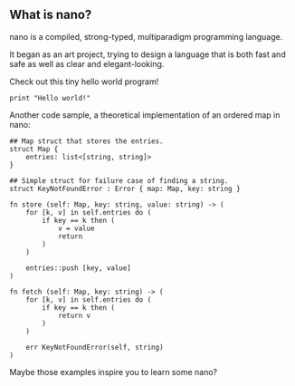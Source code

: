## What is nano?

nano is a compiled, strong-typed, multiparadigm programming language.

It began as an art project, trying to design a language that is both fast and safe as well as clear and elegant-looking.

Check out this tiny hello world program!

```nano
print "Hello world!"
```

Another code sample, a theoretical implementation of an ordered map in nano:

```nano
## Map struct that stores the entries.
struct Map {
	entries: list<[string, string]>
}

## Simple struct for failure case of finding a string.
struct KeyNotFoundError : Error { map: Map, key: string }

fn store (self: Map, key: string, value: string) -> (
	for [k, v] in self.entries do (
		if key == k then (
			v = value
			return
		)
	)

	entries::push [key, value]
)

fn fetch (self: Map, key: string) -> (
	for [k, v] in self.entries do (
		if key == k then (
			return v
		)
	)

	err KeyNotFoundError(self, string)
)
```

Maybe those examples inspire you to learn some nano?
